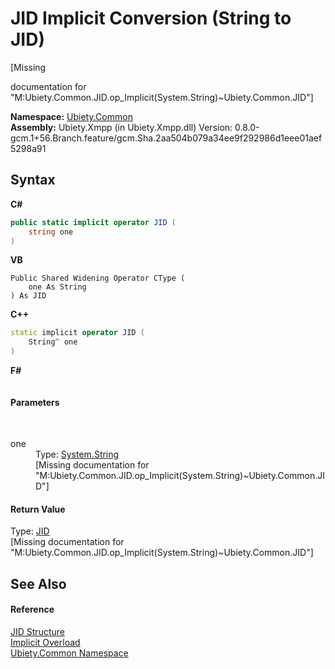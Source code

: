 # JID&nbsp;Implicit Conversion (String to JID)
 

\[Missing <summary> documentation for "M:Ubiety.Common.JID.op_Implicit(System.String)~Ubiety.Common.JID"\]

**Namespace:**&nbsp;<a href="3a988b7f-7a78-d824-53e6-d57463519974">Ubiety.Common</a><br />**Assembly:**&nbsp;Ubiety.Xmpp (in Ubiety.Xmpp.dll) Version: 0.8.0-gcm.1+56.Branch.feature/gcm.Sha.2aa504b079a34ee9f292986d1eee01aef5298a91

## Syntax

**C#**<br />
``` C#
public static implicit operator JID (
	string one
)
```

**VB**<br />
``` VB
Public Shared Widening Operator CType ( 
	one As String
) As JID
```

**C++**<br />
``` C++
static implicit operator JID (
	String^ one
)
```

**F#**<br />
``` F#

```


#### Parameters
&nbsp;<dl><dt>one</dt><dd>Type: <a href="http://msdn2.microsoft.com/en-us/library/s1wwdcbf" target="_blank">System.String</a><br />\[Missing <param name="one"/> documentation for "M:Ubiety.Common.JID.op_Implicit(System.String)~Ubiety.Common.JID"\]</dd></dl>

#### Return Value
Type: <a href="a42ab0f9-c244-fec1-e6d6-a22cc63529da">JID</a><br />\[Missing <returns> documentation for "M:Ubiety.Common.JID.op_Implicit(System.String)~Ubiety.Common.JID"\]

## See Also


#### Reference
<a href="a42ab0f9-c244-fec1-e6d6-a22cc63529da">JID Structure</a><br /><a href="060f2589-f878-7855-d198-4d4d542ea3b5">Implicit Overload</a><br /><a href="3a988b7f-7a78-d824-53e6-d57463519974">Ubiety.Common Namespace</a><br />